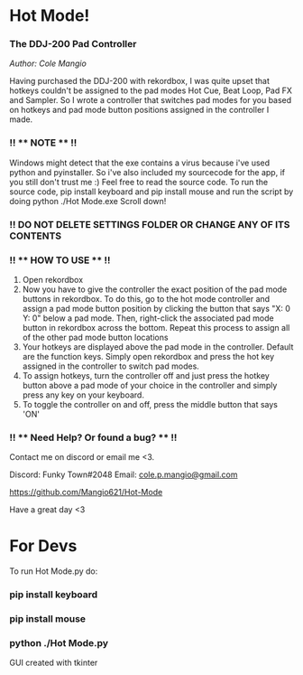 # Hot Mode!
### The DDJ-200 Pad Controller

*Author: Cole Mangio*

Having purchased the DDJ-200 with rekordbox, I was quite upset that 
hotkeys couldn't be assigned to the pad modes Hot Cue, Beat Loop, Pad FX and Sampler.
So I wrote a controller that switches pad modes for you
based on hotkeys and pad mode button positions assigned in the controller I made.

### !! ** NOTE ** !!

Windows might detect that the exe contains a virus because i've used python and pyinstaller.
So i've also included my sourcecode for the app, if you still don't trust me :)
Feel free to read the source code. To run the source code, pip install keyboard and pip install mouse
and run the script by doing python ./Hot Mode.exe
Scroll down!

### !! DO NOT DELETE SETTINGS FOLDER OR CHANGE ANY OF ITS CONTENTS

### !! ** HOW TO USE ** !!

1. Open rekordbox
2. Now you have to give the controller the exact position of the pad mode buttons in rekordbox. 
To do this, go to the hot mode controller and assign a pad mode button position by clicking
the button that says "X: 0 Y: 0" below a pad mode. Then, right-click the associated pad mode
button in rekordbox across the bottom. Repeat this process to assign all of the other
pad mode button locations
3. Your hotkeys are displayed above the pad mode in the controller. Default are the function keys.
Simply open rekordbox and press the hot key assigned in the controller to switch pad modes.
4. To assign hotkeys, turn the controller off and just press the hotkey button above a pad mode of 
your choice in the controller and simply press any key on your keyboard.
5. To toggle the controller on and off, press the middle button that says 'ON'

### !! ** Need Help? Or found a bug? ** !!
Contact me on discord or email me <3.

Discord: Funky Town#2048
Email: cole.p.mangio@gmail.com

https://github.com/Mangio621/Hot-Mode

Have a great day <3

# For Devs

To run Hot Mode.py
do:

### pip install keyboard
### pip install mouse

### python ./Hot Mode.py

GUI created with tkinter
